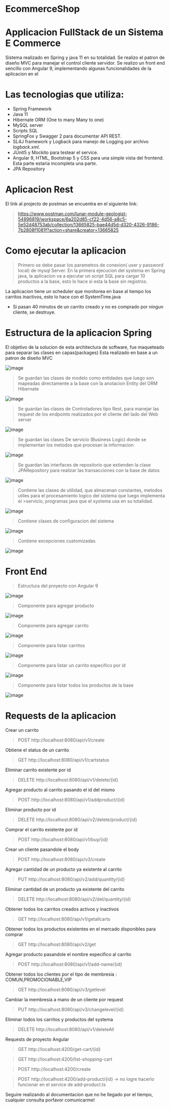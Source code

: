 # EcommerceShop



# Applicacion FullStack de un Sistema E Commerce

Sistema realizado en Spring y java 11 en su totalidad.
Se realizo el patron de diseño MVC para manejar el control cliente servidor.
Se realizo un front end sencillo con Angular 9, implementando algunas funcionalidades de la aplicacion en el

# Las tecnologias que utiliza:

- Spring Framework
- Java 11
- Hibernate ORM (One to many Many to one)
- MySQL server
- Scripts SQL
- SpringFox y Swagger 2 para documentar API REST.
- SL4J framework y Logback para manejo de Logging por archivo *logback.xml*.
- JUnit5 y Mockito para testear el service.
- Angular 9, HTML, Bootstrap 5 y CSS para una simple vista del frontend. Esta parte estaria incompleta una parte.
- JPA Repository


# Aplicacion Rest

El link al projecto de postman se encuentra en el siguiente link:


>https://www.postman.com/lunar-module-geologist-54896819/workspace/6a202d85-cf22-4d56-a8c5-5e52d48753ab/collection/13665825-bae44d5d-d320-4326-9186-7b2808f1081f?action=share&creator=13665825

# Como ejecutar la aplicacion

>Primero se debe pasar los parametros de conexion( user y password local) de mysql Server.
En la primera ejecucion del systema en Spring java, la aplicacion va a ejecutar un script SQL para cargar 10 productos a la base, esto lo hace si esta la base sin registros.

La aplicacion tiene un scheduler que monitorea en base al tiempo los carritos inactivos, esto lo hace con el SystemTime.java

* Si pasan 40 minutos de un carrito creado y no es comprado por ningun cliente, se destruye.

# Estructura de la aplicacion Spring
El objetivo de la solucion de esta architectura de software, fue maqueteado para separar las clases en capas(packages)
Esta realizado en base a un patron de diseño MVC 

![image](https://user-images.githubusercontent.com/69681105/195393418-549386cb-2502-46ee-bf15-83120b142056.png)

>Se guardan las clases de modelo como entidades que luego son mapeadas directamente a la base con la anotacion Entity del ORM Hibernate

![image](https://user-images.githubusercontent.com/69681105/195394629-ce600561-dac2-4a9f-8657-1fd7c2ffabd0.png)

>Se guardan las clases de Controladores tipo Rest, para manejar las request de los endpoints realizados por el cliente del  lado del Web server

![image](https://user-images.githubusercontent.com/69681105/195394934-97711d9b-5c24-4216-a9e5-84be00150ed6.png)

>Se guardan las clases De servicio (Business Logic) donde se implementan los metodos que procesan la informacion

![image](https://user-images.githubusercontent.com/69681105/195395018-7a637040-f9be-404d-a307-910c2d491432.png)

>Se guardan las interfaces de repositorio que extienden la clase JPARepository para realizar las transacciones con la base de datos

![image](https://user-images.githubusercontent.com/69681105/195395261-850003db-b583-4970-b020-b0652f5e2a52.png)

>Contiene las clases de utilidad, que almacenan constantes, metodos utiles para el procesamiento logico del sistema que luego implementa el >servicio, programas java que el systema usa en su totalidad.

![image](https://user-images.githubusercontent.com/69681105/195396103-9ce1c206-ad91-48eb-aab2-b33a042edcbb.png)

>Contiene clases de configuracion del sistema

![image](https://user-images.githubusercontent.com/69681105/195396332-fc4e5c3c-38c8-4b4d-89d0-5129a2f12a59.png)

>Contiene excepciones customizadas

![image](https://user-images.githubusercontent.com/69681105/195396460-e2e91a49-c73d-49cf-83dd-992b7b4fdcb3.png)

# Front End

>Estructura del proyecto con Angular 9

![image](https://user-images.githubusercontent.com/69681105/195396972-12434aa5-4f38-4828-b96e-799c699fd02c.png)


>Componente para agregar producto 

![image](https://user-images.githubusercontent.com/69681105/195397831-5c35bd6f-d2e7-4ec8-b4e6-c5d84ac26daa.png)

>Componente para agregar carrito 
>
![image](https://user-images.githubusercontent.com/69681105/195398019-18c1e345-7627-44d3-bc10-4e48b0f03b9e.png)

>Componente para listar carritos

![image](https://user-images.githubusercontent.com/69681105/195398115-463f0809-0ff7-4e80-9abe-69a23190afa7.png)

>Componente para listar un carrito especifico por id

![image](https://user-images.githubusercontent.com/69681105/195398221-9c5dcb90-8c8d-43ab-8816-0cd26d69cd2c.png)

>Componente para listar todos los productos de la base 

![image](https://user-images.githubusercontent.com/69681105/195398296-058017ad-0256-44f7-a03a-e0932369ae35.png)


# Requests de la aplicacion

Crear un carrito 
> POST http://localhost:8080/api/v1/create

Obtiene el status de un carrito
>GET http://localhost:8080/api/v1/cartstatus

Eliminar carrito existente por id
>DELETE http://localhost:8080/api/v1/delete/{id}

Agregar producto al carrito pasando el id del mismo
>POST http://localhost:8080/api/v1/addproduct/{id}

Eliminar producto por id
>DELETE http://localhost:8080/api/v2/delete/product/{id}

Comprar el carrito existente por id
>POST http://localhost:8080/api/v1/buy/{id}

Crear un cliente pasandole el body
>POST http://localhost:8080/api/v3/create

Agregar cantidad de un producto ya existente al carrito
>PUT http://localhost:8080/api/v2/add/quantity/{id}

Eliminar cantidad de un producto ya existente del carrito
>DELETE http://localhost:8080/api/v2/del/quantity/{id}

Obtener todos los carritos creados activos y inactivos
>GET http://localhost:8080/api/v1/getallcarts

Obtener todos los productos existentes en el mercado disponibles para comprar
>GET http://localhost:8080/api/v2/get

Agregar producto pasandole el nombre especifico al carrito
>POST http://localhost:8080/api/v1/add-name/{id}

Obtener todos los clientes por el tipo de membresia : COMUN,PROMOCIONABLE,VIP
>GET http://localhost:8080/api/v3/getlevel

Cambiar la membresia a mano de un cliente por request
>PUT http://localhost:8080/api/v3/changelevel/{id}

Eliminar todos los carritos y productos del systema
>DELETE http://localhost:8080/api/v1/deleteAll

Requests de proyecto Angular


>GET http://localhost:4200/get-cart/{id}

>GET http://localhost:4200/list-shopping-cart

>POST http://localhost:4200/create

>POST http://localhost:4200/add-product/{id} -> no logre hacerlo funcionar en el service de add-product.ts


Seguire realizando al documentacion que no he llegado por el tiempo, cualquier consulta porfavor comunicarme!

